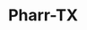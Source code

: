 ---
title: Pharr-TX
slug: pharr-tx
f_state:
- cms/state/texas.md
f_locations:
- cms/payday-loan/b-w-finance-co-5066.md
- cms/payday-loan/b-w-finance-co-5071.md
- cms/payday-loan/casa-de-cambio-san-isidro-6096.md
- cms/payday-loan/casa-de-cambio-san-isidro-6097.md
- cms/payday-loan/casa-de-cambio-san-isidro-6098.md
- cms/payday-loan/cash-go-6156.md
- cms/payday-loan/cash-go-6171.md
- cms/payday-loan/cash-express-7369.md
- cms/payday-loan/cash-express-7379.md
- cms/payday-loan/check-mate-plus-13884.md
- cms/payday-loan/rent-a-center-25923.md
updated-on: '2024-05-30T13:41:28.615Z'
created-on: '2024-05-30T13:41:28.615Z'
published-on: '2024-05-30T13:54:32.469Z'
f_city: Pharr
layout: '[city].html'
tags: city
---